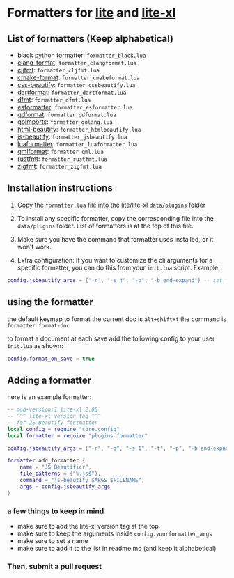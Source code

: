# Formatters for [lite](https://github.com/rxi/lite) and [lite-xl](https://github.com/franko/lite-xl)

## List of formatters (Keep alphabetical)
- [black python formatter](https://pypi.org/project/black/): `formatter_black.lua`
- [clang-format](https://clang.llvm.org/docs/ClangFormat.html): `formatter_clangformat.lua`
- [cljfmt](https://github.com/weavejester/cljfmt): `formatter_cljfmt.lua`
- [cmake-format](https://github.com/cheshirekow/cmake_format): `formatter_cmakeformat.lua`
- [css-beautify](https://www.npmjs.com/package/js-beautify): `formatter_cssbeautify.lua`
- [dartformat](https://dart.dev/tools/dart-format): `formatter_dartformat.lua`
- [dfmt](https://github.com/dlang-community/dfmt): `formatter_dfmt.lua`
- [esformatter](https://github.com/millermedeiros/esformatter/): `formatter_esformatter.lua`
- [gdformat](https://github.com/Scony/godot-gdscript-toolkit): `formatter_gdformat.lua`
- [goimports](https://pkg.go.dev/golang.org/x/tools/cmd/goimports): `formatter_golang.lua`
- [html-beautify](https://www.npmjs.com/package/js-beautify): `formatter_htmlbeautify.lua`
- [js-beautify](https://www.npmjs.com/package/js-beautify): `formatter_jsbeautify.lua`
- [luaformatter](https://github.com/Koihik/LuaFormatter): `formatter_luaformatter.lua`
- [qmlformat](https://github.com/qt/qtdeclarative): `formatter_qml.lua`
- [rustfmt](https://github.com/rust-lang/rustfmt): `formatter_rustfmt.lua`
- [zigfmt](https://ziglang.org): `formatter_zigfmt.lua`

## Installation instructions

1. Copy the `formatter.lua` file into the lite/lite-xl `data/plugins` folder

2. To install any specific formatter, copy the corresponding file into the `data/plugins` folder. List of formatters is at the top of this file.

3. Make sure you have the command that formatter uses installed, or it won't work.

4. Extra configuration:
    If you want to customize the cli arguments for a specific formatter, you can do this from your `init.lua` script.
    Example:
```lua
config.jsbeautify_args = {"-r", "-s 4", "-p", "-b end-expand"} -- set jsBeautify arguments to indent with spaces.
```

## using the formatter
the default keymap to format the current doc is `alt+shift+f`
the command is `formatter:format-doc`

to format a document at each save add the following config to
your user `init.lua` as shown:
```lua
config.format_on_save = true
```

## Adding a formatter

here is an example formatter:
```lua
-- mod-version:1 lite-xl 2.00
-- ^^^ lite-xl version tag ^^^
-- for JS Beautify fortmatter
local config = require "core.config"
local formatter = require "plugins.formatter"

config.jsbeautify_args = {"-r", "-q", "-s 1", "-t", "-p", "-b end-expand"} -- make sure to keep -r arg if you change this

formatter.add_formatter {
    name = "JS Beautifier",
    file_patterns = {"%.js$"},
    command = "js-beautify $ARGS $FILENAME",
    args = config.jsbeautify_args
}
```
### a few things to keep in mind
- make sure to add the lite-xl version tag at the top
- make sure to keep the arguments inside `config.yourformatter_args`
- make sure to set a name
- make sure to add it to the list in readme.md (and keep it alphabetical)

### Then, submit a pull request
